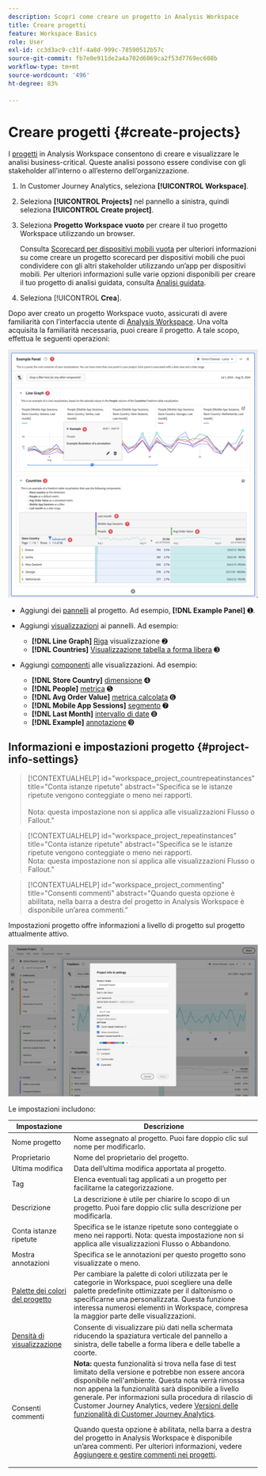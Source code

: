 ```yaml
---
description: Scopri come creare un progetto in Analysis Workspace
title: Creare progetti
feature: Workspace Basics
role: User
exl-id: cc3d3ac9-c31f-4a8d-999c-78590512b57c
source-git-commit: fb7e0e911de2a4a702d6069ca2f53d7769ec608b
workflow-type: tm+mt
source-wordcount: '496'
ht-degree: 83%

---
```


# Creare progetti {#create-projects}


I [progetti](/help/analysis-workspace/build-workspace-project/freeform-overview.md) in Analysis Workspace consentono di creare e visualizzare le analisi business-critical.  Queste analisi possono essere condivise con gli stakeholder all’interno o all’esterno dell’organizzazione.

1. In Customer Journey Analytics, seleziona **[!UICONTROL Workspace]**.

1. Seleziona **[!UICONTROL Projects]** nel pannello a sinistra, quindi seleziona **[!UICONTROL Create project]**.

1. Seleziona **Progetto Workspace vuoto** per creare il tuo progetto Workspace utilizzando un browser.

   Consulta [Scorecard per dispositivi mobili vuota](/help/mobile-app/curator.md) per ulteriori informazioni su come creare un progetto scorecard per dispositivi mobili che puoi condividere con gli altri stakeholder utilizzando un’app per dispositivi mobili. Per ulteriori informazioni sulle varie opzioni disponibili per creare il tuo progetto di analisi guidata, consulta [Analisi guidata](/help/guided-analysis/overview.md).

1. Seleziona [!UICONTROL **Crea**].


Dopo aver creato un progetto Workspace vuoto, assicurati di avere familiarità con l’interfaccia utente di [Analysis Workspace](/help/analysis-workspace/home.md). Una volta acquisita la familiarità necessaria, puoi creare il progetto. A tale scopo, effettua le seguenti operazioni:

![Progetto di esempio](assets/example-project.png)

* Aggiungi dei [pannelli](/help/analysis-workspace/c-panels/panels.md) al progetto. Ad esempio, **[!DNL Example Panel]** ➊.

* Aggiungi [visualizzazioni](/help/analysis-workspace/visualizations/freeform-analysis-visualizations.md) ai pannelli. Ad esempio:
   * **[!DNL Line Graph]** [Riga](/help/analysis-workspace/visualizations/line.md) visualizzazione ➋
   * **[!DNL Countries]** [Visualizzazione tabella a forma libera](/help/analysis-workspace/visualizations/freeform-table/freeform-table.md) ➌
* Aggiungi [componenti](/help/components/overview.md) alle visualizzazioni. Ad esempio:
   * **[!DNL Store Country]** [dimensione](/help/components/dimensions/overview.md) ➍
   * **[!DNL People]** [metrica](/help/components/apply-create-metrics.md) ➎
   * **[!DNL Avg Order Value]** [metrica calcolata](/help/components/calc-metrics/calc-metr-overview.md) ➏
   * **[!DNL Mobile App Sessions]** [segmento](/help/components/filters/filters-overview.md) ➐
   * **[!DNL Last Month]** [intervallo di date](/help/components/date-ranges/overview.md) ➑
   * **[!DNL Example]** [annotazione](/help/components/annotations/overview.md) ➒


## Informazioni e impostazioni progetto {#project-info-settings}

>[!CONTEXTUALHELP]
>id="workspace_project_countrepeatinstances"
>title="Conta istanze ripetute"
>abstract="Specifica se le istanze ripetute vengono conteggiate o meno nei rapporti.<br/><br/>Nota: questa impostazione non si applica alle visualizzazioni Flusso o Fallout."

>[!CONTEXTUALHELP]
>id="workspace_project_repeatinstances"
>title="Conta istanze ripetute"
>abstract="Specifica se le istanze ripetute vengono conteggiate o meno nei rapporti.<br/>Nota: questa impostazione non si applica alle visualizzazioni Flusso o Fallout."


>[!CONTEXTUALHELP]
>id="workspace_project_commenting"
>title="Consenti commenti"
>abstract="Quando questa opzione è abilitata, nella barra a destra del progetto in Analysis Workspace è disponibile un’area commenti."


Impostazioni progetto offre informazioni a livello di progetto sul progetto attualmente attivo.

![Finestra Informazioni e impostazioni progetto.](./assets/projectinfo.png)

Le impostazioni includono:

| Impostazione | Descrizione |
|---|---|
| Nome progetto | Nome assegnato al progetto. Puoi fare doppio clic sul nome per modificarlo. |
| Proprietario | Nome del proprietario del progetto. |
| Ultima modifica | Data dell’ultima modifica apportata al progetto. |
| Tag | Elenca eventuali tag applicati a un progetto per facilitarne la categorizzazione. |
| Descrizione | La descrizione è utile per chiarire lo scopo di un progetto. Puoi fare doppio clic sulla descrizione per modificarla. |
| Conta istanze ripetute | Specifica se le istanze ripetute sono conteggiate o meno nei rapporti. Nota: questa impostazione non si applica alle visualizzazioni Flusso o Abbandono. |
| Mostra annotazioni | Specifica se le annotazioni per questo progetto sono visualizzate o meno. |
| [Palette dei colori del progetto](/help/analysis-workspace/build-workspace-project/color-palettes.md) | Per cambiare la palette di colori utilizzata per le categorie in Workspace, puoi scegliere una delle palette predefinite ottimizzate per il daltonismo o specificarne una personalizzata. Questa funzione interessa numerosi elementi in Workspace, compresa la maggior parte delle visualizzazioni. |
| [Densità di visualizzazione](/help/analysis-workspace/build-workspace-project/view-density.md) | Consente di visualizzare più dati nella schermata riducendo la spaziatura verticale del pannello a sinistra, delle tabelle a forma libera e delle tabelle a coorte. |
| Consenti commenti | **Nota:** questa funzionalità si trova nella fase di test limitato della versione e potrebbe non essere ancora disponibile nell&#39;ambiente. Questa nota verrà rimossa non appena la funzionalità sarà disponibile a livello generale. Per informazioni sulla procedura di rilascio di Customer Journey Analytics, vedere [Versioni delle funzionalità di Customer Journey Analytics](/help/release-notes/releases.md). <p>Quando questa opzione è abilitata, nella barra a destra del progetto in Analysis Workspace è disponibile un’area commenti. Per ulteriori informazioni, vedere [Aggiungere e gestire commenti nei progetti](/help/analysis-workspace/build-workspace-project/comment-projects.md).</p> |



